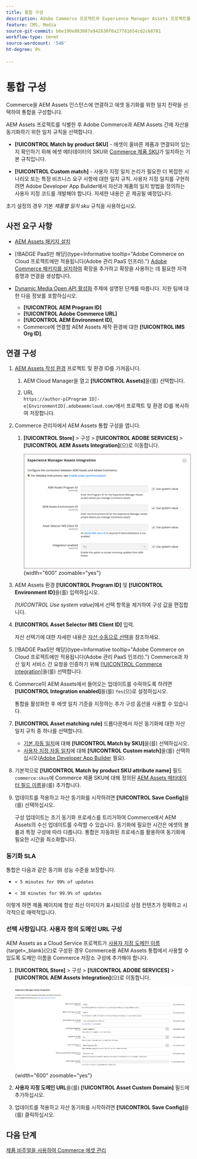 ```yaml
---
title: 통합 구성
description: Adobe Commerce 프로젝트와 Experience Manager Assets 프로젝트를 연결하여 이 두 시스템 간에 에셋을 동기화하는 방법에 대해 알아봅니다.
feature: CMS, Media
source-git-commit: b6e190e883087a942630f0a27781654cd2c68781
workflow-type: tm+mt
source-wordcount: '546'
ht-degree: 0%

---
```



# 통합 구성

Commerce을 AEM Assets 인스턴스에 연결하고 에셋 동기화를 위한 일치 전략을 선택하여 통합을 구성합니다.

AEM Assets 프로젝트를 식별한 후 Adobe Commerce과 AEM Assets 간에 자산을 동기화하기 위한 일치 규칙을 선택합니다.

* **[!UICONTROL Match by product SKU]** - 에셋이 올바른 제품과 연결되어 있는지 확인하기 위해 에셋 메타데이터의 SKU와 [Commerce 제품 SKU](https://experienceleague.adobe.com/ko/docs/commerce-operations/implementation-playbook/glossary#sku)가 일치하는 기본 규칙입니다.

* **[!UICONTROL Custom match]** - 사용자 지정 일치 논리가 필요한 더 복잡한 시나리오 또는 특정 비즈니스 요구 사항에 대한 일치 규칙. 사용자 지정 일치를 구현하려면 Adobe Developer App Builder에서 자산과 제품의 일치 방법을 정의하는 사용자 지정 코드를 개발해야 합니다. 자세한 내용은 곧 제공될 예정입니다.

초기 설정의 경우 기본 *제품별 일치 sku* 규칙을 사용하십시오.

## 사전 요구 사항

* [AEM Assets 패키지 설치](configure-aem.md)

* [!BADGE PaaS만 해당]{type=Informative tooltip="Adobe Commerce on Cloud 프로젝트에만 적용됩니다(Adobe 관리 PaaS 인프라)."} [Adobe Commerce 패키지를 설치하여](configure-commerce.md) 확장을 추가하고 확장을 사용하는 데 필요한 자격 증명과 연결을 생성합니다.

* [Dynamic Media Open API 활성화](https://experienceleague.adobe.com/ko/docs/experience-manager-cloud-service/content/assets/dynamicmedia/dynamic-media-open-apis/dynamic-media-open-apis-overview#enable-dynamic-media-open-apis) 주제에 설명된 단계를 따릅니다. 지원 팀에 대한 다음 정보를 포함하십시오.

   * **[!UICONTROL AEM Program ID]**
   * **[!UICONTROL Adobe Commerce URL]**
   * **[!UICONTROL AEM Environment ID]**,
   * Commerce에 연결할 AEM Assets 제작 환경에 대한 **[!UICONTROL IMS Org ID]**.

## 연결 구성

1. [AEM Assets 작성 환경](https://experienceleague.adobe.com/ko/docs/experience-manager-cloud-service/content/sites/authoring/quick-start) 프로젝트 및 환경 ID를 가져옵니다.

   1. AEM Cloud Manager을 열고 **[!UICONTROL Assets]**&#x200B;을(를) 선택합니다.

   1. URL <br>`https://author-p[Program ID]-e[EnvironmentID].adobeaemcloud.com/`에서 프로젝트 및 환경 ID를 복사하여 저장합니다.

1. Commerce 관리자에서 AEM Assets 통합 구성을 엽니다.

   1. **[!UICONTROL Store]** > 구성 > **[!UICONTROL ADOBE SERVICES]** > **[!UICONTROL AEM Assets Integration]**(으)로 이동합니다.

      ![AEM Assets 통합을 통해 통합 사용](../assets/aem-assets-integration-enable-config.png){width="600" zoomable="yes"}

1. AEM Assets 환경 **[!UICONTROL Program ID]** 및 **[!UICONTROL Environment ID]**&#x200B;을(를) 입력하십시오.

   *[!UICONTROL Use system value]*&#x200B;에서 선택 항목을 제거하여 구성 값을 편집합니다.

1. **[!UICONTROL Asset Selector IMS Client ID]** 입력.

   자산 선택기에 대한 자세한 내용은 [자산 수동으로 선택](../synchronize/asset-selector-integration.md)을 참조하세요.

1. [!BADGE PaaS만 해당]{type=Informative tooltip="Adobe Commerce on Cloud 프로젝트에만 적용됩니다(Adobe 관리 PaaS 인프라)."} Commerce과 자산 일치 서비스 간 요청을 인증하기 위해 [[!UICONTROL Commerce integration]](configure-commerce.md#add-the-integration-to-the-commerce-environment)을(를) 선택합니다.

1. Commerce이 AEM Assets에서 들어오는 업데이트를 수락하도록 하려면 **[!UICONTROL Integration enabled]**&#x200B;을(를) `Yes`(으)로 설정하십시오.

   통합을 활성화한 후 에셋 일치 기준을 지정하는 추가 구성 옵션을 사용할 수 있습니다.

1. **[!UICONTROL Asset matching rule]** 드롭다운에서 자산 동기화에 대한 자산 일치 규칙 중 하나를 선택합니다.

   * [기본 자동 일치](../synchronize/default-match.md)에 대해 **[!UICONTROL Match by SKU]**&#x200B;을(를) 선택하십시오.
   * [사용자 지정 자동 일치](../synchronize/custom-match.md)에 대해 **[!UICONTROL Custom match]**&#x200B;을(를) 선택하십시오([Adobe Developer App Builder](https://experienceleague.adobe.com/ko/docs/commerce-learn/tutorials/adobe-developer-app-builder/introduction-to-app-builder) 필요).

1. 기본적으로 **[!UICONTROL Match by product SKU attribute name]** 필드 `commerce:skus`에 Commerce 제품 SKU에 대해 정의된 [AEM Assets 메타데이터 필드 이름](configure-aem.md#configure-metadata)을(를) 추가합니다.

1. 업데이트를 적용하고 자산 동기화를 시작하려면 **[!UICONTROL Save Config]**&#x200B;을(를) 선택하십시오.

   구성 업데이트는 초기 동기화 프로세스를 트리거하여 Commerce에서 AEM Assets의 수신 업데이트를 수락할 수 있습니다. 동기화에 필요한 시간은 에셋의 볼륨과 특정 구성에 따라 다릅니다. 통합은 자동화된 프로세스를 활용하여 동기화에 필요한 시간을 최소화합니다.

### 동기화 SLA

통합은 다음과 같은 동기화 성능 수준을 보장합니다.

* `< 5 minutes for 99% of updates`

* `< 30 minutes for 99.9% of updates`

이렇게 하면 제품 페이지에 항상 최신 이미지가 표시되므로 상점 컨텐츠가 정확하고 시각적으로 매력적입니다.

### 선택 사항입니다. 사용자 정의 도메인 URL 구성

AEM Assets as a Cloud Service 프로젝트가 [사용자 지정 도메인 이름](https://experienceleague.adobe.com/ko/docs/experience-manager-cloud-service/content/implementing/using-cloud-manager/custom-domain-names/add-custom-domain-name){target=_blank}(으)로 구성된 경우 Commerce용 AEM Assets 통합에서 사용할 수 있도록 도메인 이름을 Commerce 저장소 구성에 추가해야 합니다.

1. **[!UICONTROL Store]** > 구성 > **[!UICONTROL ADOBE SERVICES]** > **[!UICONTROL AEM Assets Integration]**(으)로 이동합니다.

   ![AEM Assets 통합을 통해 통합 사용](../assets/aem-assets-view.png){width="600" zoomable="yes"}

1. **사용자 지정 도메인 URL**&#x200B;을(를) **[!UICONTROL Asset Custom Domain]** 필드에 추가하십시오.

1. 업데이트를 적용하고 자산 동기화를 시작하려면 **[!UICONTROL Save Config]**&#x200B;을(를) 클릭하십시오.

## 다음 단계

[제품 비주얼을 사용하여 Commerce 에셋 관리](../manage-assets.md)
